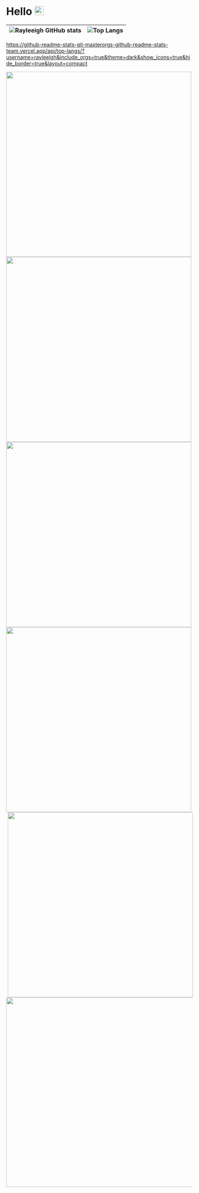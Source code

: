 # Hello <img src="https://github.com/user-attachments/assets/c96541c9-cfc6-48d9-9ab7-c71065b465a2" width="24">

|![Rayleeigh GitHub stats](https://github-readme-stats-git-masterorgs-github-readme-stats-team.vercel.app/api?username=rayleeigh&theme=dark&show_icons=true&hide_border=true&layout=compact&include_orgs=true)|![Top Langs](https://github-readme-stats-git-masterorgs-github-readme-stats-team.vercel.app/api/top-langs/?username=rayleeigh&include_orgs=true&theme=dark&show_icons=true&hide_border=true&layout=compact)|
|-|-|

https://github-readme-stats-git-masterorgs-github-readme-stats-team.vercel.app/api/top-langs/?username=rayleeigh&include_orgs=true&theme=dark&show_icons=true&hide_border=true&layout=compact

<a>
<img src="https://github-readme-stats-git-masterorgs-github-readme-stats-team.vercel.app/api?username=rayleeigh&theme=dark&show_icons=true&hide_border=true&layout=compact&include_orgs=true" align="center" width="500">

</a>
<a>
<img src="https://github-readme-stats-git-masterorgs-github-readme-stats-team.vercel.app/api/top-langs/?username=rayleeigh&include_orgs=true&theme=dark&show_icons=true&hide_border=true&layout=compact" align="center" width="500">
</a>

<img src="https://github-readme-stats-git-masterorgs-github-readme-stats-team.vercel.app/api/top-langs/?username=rayleeigh&include_orgs=true&theme=dark&show_icons=true&hide_border=true&layout=compact" align="center" width="500">

<a href="https://github.com/anuraghazra/github-readme-stats">
  <img align="left" width="500" src="https://github-readme-stats-git-masterorgs-github-readme-stats-team.vercel.app/api?username=rayleeigh&theme=dark&show_icons=true&hide_border=true&layout=compact&include_orgs=true" />
</a>
<a href="https://github.com/anuraghazra/anuraghazra.github.io">
  <img align="right" width="500" src="https://github-readme-stats-git-masterorgs-github-readme-stats-team.vercel.app/api/top-langs/?username=rayleeigh&include_orgs=true&theme=dark&show_icons=true&hide_border=true&layout=compact" />
</a>

<img src="https://github-readme-stats.vercel.app/api/pin?username=rayleeigh&repo=Kuzen" width="512">

